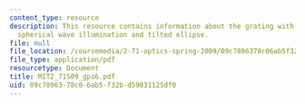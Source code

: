 ```yaml
---
content_type: resource
description: This resource contains information about the grating with tilted plane,
  spherical wave illumination and tilted ellipse.
file: null
file_location: /coursemedia/2-71-optics-spring-2009/09c7896378c06ab5f32bd59031125df0_MIT2_71S09_gps6.pdf
file_type: application/pdf
resourcetype: Document
title: MIT2_71S09_gps6.pdf
uid: 09c78963-78c0-6ab5-f32b-d59031125df0
---
```

